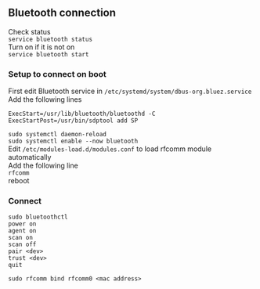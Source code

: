 ## Bluetooth connection
Check status<br>
`service bluetooth status`<br>
Turn on if it is not on<br>
`service bluetooth start`

### Setup to connect on boot
First edit Bluetooth service in `/etc/systemd/system/dbus-org.bluez.service`<br>
Add the following lines<br>
```
ExecStart=/usr/lib/bluetooth/bluetoothd -C
ExecStartPost=/usr/bin/sdptool add SP
```
`sudo systemctl daemon-reload`<br>
`sudo systemctl enable --now bluetooth`<br>
Edit `/etc/modules-load.d/modules.conf` to load rfcomm module automatically<br>
Add the following line<br>
`rfcomm`<br>
reboot

### Connect
`sudo bluetoothctl`<br>
`power on`<br>
`agent on`<br>
`scan on`<br>
`scan off`<br>
`pair <dev>`<br>
`trust <dev>`<br>
`quit`<br>

`sudo rfcomm bind rfcomm0 <mac address>`
